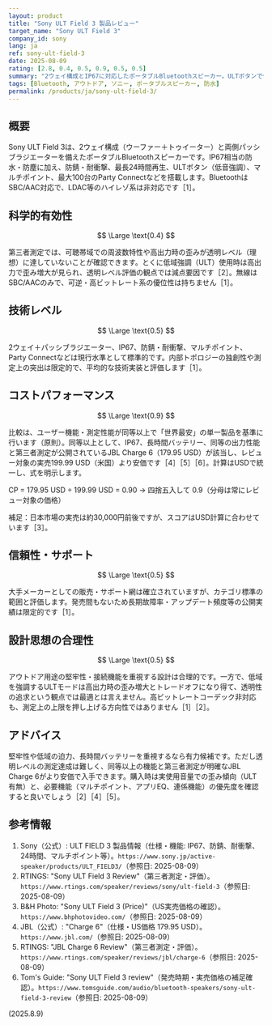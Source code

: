 ```yaml
---
layout: product
title: "Sony ULT Field 3 製品レビュー"
target_name: "Sony ULT Field 3"
company_id: sony
lang: ja
ref: sony-ult-field-3
date: 2025-08-09
rating: [2.8, 0.4, 0.5, 0.9, 0.5, 0.5]
summary: "2ウェイ構成とIP67に対応したポータブルBluetoothスピーカー。ULTボタンで低音を強調し、24時間再生やParty Connect等を備えます。測定上は透明レベルには達していない一方、価格対性能は同等以上の競合と比べて良好です。"
tags: [Bluetooth, アウトドア, ソニー, ポータブルスピーカー, 防水]
permalink: /products/ja/sony-ult-field-3/
---
```

## 概要

Sony ULT Field 3は、2ウェイ構成（ウーファー＋トゥイーター）と両側パッシブラジエーターを備えたポータブルBluetoothスピーカーです。IP67相当の防水・防塵に加え、防錆・耐衝撃、最長24時間再生、ULTボタン（低音強調）、マルチポイント、最大100台のParty Connectなどを搭載します。BluetoothはSBC/AAC対応で、LDAC等のハイレゾ系は非対応です［1］。

## 科学的有効性

$$ \Large \text{0.4} $$

第三者測定では、可聴帯域での周波数特性や高出力時の歪みが透明レベル（理想）に達していないことが確認できます。とくに低域強調（ULT）使用時は高出力で歪み増大が見られ、透明レベル評価の観点では減点要因です［2］。無線はSBC/AACのみで、可逆・高ビットレート系の優位性は持ちません［1］。

## 技術レベル

$$ \Large \text{0.5} $$

2ウェイ＋パッシブラジエーター、IP67、防錆・耐衝撃、マルチポイント、Party Connectなどは現行水準として標準的です。内部トポロジーの独創性や測定上の突出は限定的で、平均的な技術実装と評価します［1］。

## コストパフォーマンス

$$ \Large \text{0.9} $$

比較は、ユーザー機能・測定性能が同等以上で「世界最安」の単一製品を基準に行います（原則）。同等以上として、IP67、長時間バッテリー、同等の出力性能と第三者測定が公開されているJBL Charge 6（179.95 USD）が該当し、レビュー対象の実売199.99 USD（米国）より安価です［4］［5］［6］。計算はUSDで統一し、式を明示します。

CP = 179.95 USD ÷ 199.99 USD = 0.90 → 四捨五入して 0.9（分母は常にレビュー対象の価格）

補足：日本市場の実売は約30,000円前後ですが、スコアはUSD計算に合わせています［3］。

## 信頼性・サポート

$$ \Large \text{0.5} $$

大手メーカーとしての販売・サポート網は確立されていますが、カテゴリ標準の範囲と評価します。発売間もないため長期故障率・アップデート頻度等の公開実績は限定的です［1］。

## 設計思想の合理性

$$ \Large \text{0.5} $$

アウトドア用途の堅牢性・接続機能を重視する設計は合理的です。一方で、低域を強調するULTモードは高出力時の歪み増大とトレードオフになり得て、透明性の追求という観点では最適とは言えません。高ビットレートコーデック非対応も、測定上の上限を押し上げる方向性ではありません［1］［2］。

## アドバイス

堅牢性や低域の迫力、長時間バッテリーを重視するなら有力候補です。ただし透明レベルの測定達成は難しく、同等以上の機能と第三者測定が明確なJBL Charge 6がより安価で入手できます。購入時は実使用音量での歪み傾向（ULT有無）と、必要機能（マルチポイント、アプリEQ、連係機能）の優先度を確認すると良いでしょう［2］［4］［5］。

## 参考情報

1. Sony（公式）: ULT FIELD 3 製品情報（仕様・機能: IP67、防錆、耐衝撃、24時間、マルチポイント等）。`https://www.sony.jp/active-speaker/products/ULT_FIELD3/`（参照日: 2025-08-09）
2. RTINGS: "Sony ULT Field 3 Review"（第三者測定・評価）。`https://www.rtings.com/speaker/reviews/sony/ult-field-3`（参照日: 2025-08-09）
3. B&H Photo: "Sony ULT Field 3 (Price)"（US実売価格の確認）。`https://www.bhphotovideo.com/`（参照日: 2025-08-09）
4. JBL（公式）: "Charge 6"（仕様・US価格 179.95 USD）。`https://www.jbl.com/`（参照日: 2025-08-09）
5. RTINGS: "JBL Charge 6 Review"（第三者測定・評価）。`https://www.rtings.com/speaker/reviews/jbl/charge-6`（参照日: 2025-08-09）
6. Tom's Guide: "Sony ULT Field 3 review"（発売時期・実売価格の補足確認）。`https://www.tomsguide.com/audio/bluetooth-speakers/sony-ult-field-3-review`（参照日: 2025-08-09）

(2025.8.9)